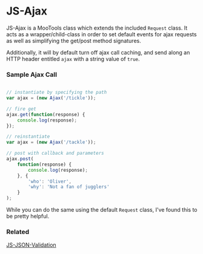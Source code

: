 JS-Ajax
===
JS-Ajax is a MooTools class which extends the included `Request` class. It
acts as a wrapper/child-class in order to set default events for ajax requests
as well as simplifying the get/post method signatures.

Additionally, it will by default turn off ajax call caching, and send along an
HTTP header entitled `ajax` with a string value of `true`.

### Sample Ajax Call

``` javascript

// instantiate by specifying the path
var ajax = (new Ajax('/tickle'));

// fire get
ajax.get(function(response) {
    console.log(response);
});

// reinstantiate
var ajax = (new Ajax('/tackle'));

// post with callback and parameters
ajax.post(
    function(response) {
        console.log(response);
    }, {
        'who': 'Oliver',
        'why': 'Not a fan of jugglers'
    }
);
```

While you can do the same using the default `Request` class, I&#039;ve found
this to be pretty helpful.

### Related
[JS-JSON-Validation](https://github.com/onassar/PHP-JSON-Validation)

